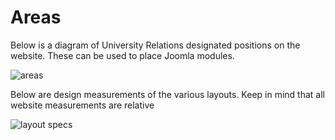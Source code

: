 # Areas

Below is a diagram of University Relations designated positions on the website. These can be used to place Joomla modules.

![areas](/linear/layout-areas.png)

Below are design measurements of the various layouts. Keep in mind that all website measurements are relative

![layout specs](/linear/layout-specs.png)
